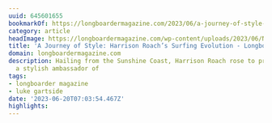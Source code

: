 ```yaml
---
uuid: 645601655
bookmarkOf: https://longboardermagazine.com/2023/06/a-journey-of-style-harrison-roachs-surfing-evolution/
category: article
headImage: https://longboardermagazine.com/wp-content/uploads/2023/06/NewZealand.PH-_A_Dodds__Roark2.jpg
title: 'A Journey of Style: Harrison Roach’s Surfing Evolution - Longboarder Magazine'
domain: longboardermagazine.com
description: Hailing from the Sunshine Coast, Harrison Roach rose to prominence as
  a stylish ambassador of
tags:
- longboarder magazine
- luke gartside
date: '2023-06-20T07:03:54.467Z'
highlights:
---
```



